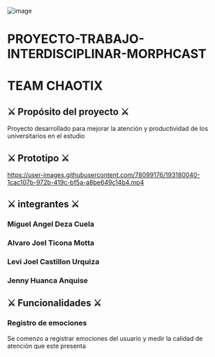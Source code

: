 ![image](https://user-images.githubusercontent.com/78099176/193180305-8ed00087-ca83-4bbe-a263-a7ca187f08d8.png)

# PROYECTO-TRABAJO-INTERDISCIPLINAR-MORPHCAST
# TEAM CHAOTIX
## ⚔️ Propósito del proyecto ⚔️
Proyecto desarrollado para mejorar la atención y productividad de los universitarios en el estudio

## ⚔️ Prototipo ⚔️
https://user-images.githubusercontent.com/78099176/193180040-1cac107b-972b-419c-bf5a-a8be649c14b4.mp4

## ⚔️ integrantes ⚔️
### Miguel Angel Deza Cuela
### Alvaro Joel Ticona Motta
### Levi Joel Castillon Urquiza 
### Jenny Huanca Anquise

## ⚔️ Funcionalidades ⚔️
### Registro de emociones
Se comenzo a registrar emociones del usuario y medir la calidad de atención que este presenta
